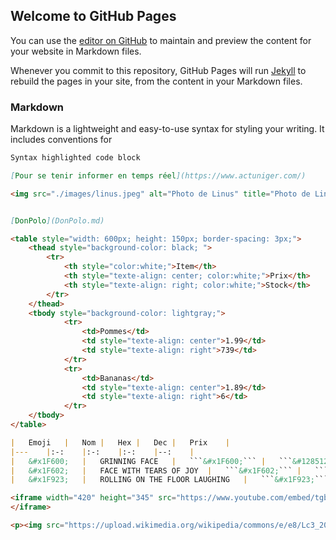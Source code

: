 ## Welcome to GitHub Pages

You can use the [editor on GitHub](https://github.com/your-username/your-repo/edit/gh-pages/index.md) to maintain and preview the content for your website in Markdown files.

Whenever you commit to this repository, GitHub Pages will run [Jekyll](https://jekyllrb.com/) to rebuild the pages in your site, from the content in your Markdown files.

### Markdown

Markdown is a lightweight and easy-to-use syntax for styling your writing. It includes conventions for

```markdown
Syntax highlighted code block

[Pour se tenir informer en temps réel](https://www.actuniger.com/)

<img src="./images/linus.jpeg" alt="Photo de Linus" title="Photo de Linus" />


[DonPolo](DonPolo.md)

<table style="width: 600px; height: 150px; border-spacing: 3px;">
    <thead style="background-color: black; ">
        <tr>
            <th style="color:white;">Item</th>
            <th style="texte-align: center; color:white;">Prix</th>      
            <th style="texte-align: right; color:white;">Stock</th>
        </tr>
    </thead>
    <tbody style="background-color: lightgray;">
            <tr>
                <td>Pommes</td>
                <td style="texte-align: center">1.99</td>
                <td style="texte-align: right">739</td>
            </tr>
            <tr>
                <td>Bananas</td>
                <td style="texte-align: center">1.89</td>
                <td style="texte-align: right">6</td>
            </tr>
    </tbody>
</table>

|   Emoji   |   Nom |   Hex |   Dec |   Prix    |
|---    |:-:    |:-:    |:-:    |--:    |
|   &#x1F600;   |   GRINNING FACE   |   ```&#x1F600;``` |   ```&#128512;``` |   0.05 €  |
|   &#x1F602;   |   FACE WITH TEARS OF JOY  |   ```&#x1F602;``` |   ```&#128514;``` |   0.12 €  |
|   &#x1F923;   |   ROLLING ON THE FLOOR LAUGHING   |   ```&#x1F923;``` |   ```&#129315;``` |   0.09 €  |

<iframe width="420" height="345" src="https://www.youtube.com/embed/tgbNymZ7vqY">
</iframe>

<p><img src="https://upload.wikimedia.org/wikipedia/commons/e/e8/Lc3_2018_%28263682303%29_%28cropped%29.jpeg" alt="Image Linus" title="boum j'ai réussi" /></p>
